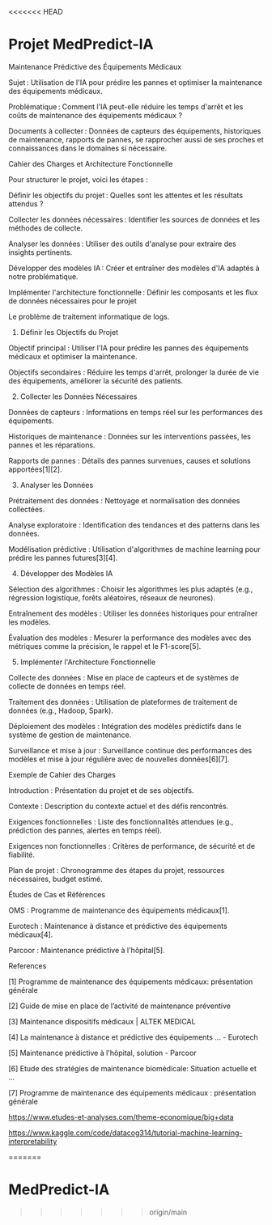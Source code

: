 <<<<<<< HEAD
# Projet MedPredict-IA

Maintenance Prédictive des Équipements Médicaux 

Sujet : Utilisation de l'IA pour prédire les pannes et optimiser la maintenance des équipements médicaux.  

Problématique : Comment l'IA peut-elle réduire les temps d'arrêt et les coûts de maintenance des équipements médicaux ?  

Documents à collecter : Données de capteurs des équipements, historiques de maintenance, rapports de pannes, se rapprocher aussi de ses proches et connaissances dans le domaines  si nécessaire. 

 

Cahier des Charges et Architecture Fonctionnelle 

Pour structurer le projet, voici les étapes : 

Définir les objectifs du projet : Quelles sont les attentes et les résultats attendus ? 

Collecter les données nécessaires : Identifier les sources de données et les méthodes de collecte. 

Analyser les données : Utiliser des outils d'analyse pour extraire des insights pertinents. 

Développer des modèles IA : Créer et entraîner des modèles d'IA adaptés à notre problématique. 

Implémenter l'architecture fonctionnelle : Définir les composants et les flux de données nécessaires pour le projet 

Le problème de traitement informatique de logs. 

 

1. Définir les Objectifs du Projet 

Objectif principal : Utiliser l'IA pour prédire les pannes des équipements médicaux et optimiser la maintenance. 

Objectifs secondaires : Réduire les temps d'arrêt, prolonger la durée de vie des équipements, améliorer la sécurité des patients. 

2. Collecter les Données Nécessaires 

Données de capteurs : Informations en temps réel sur les performances des équipements. 

Historiques de maintenance : Données sur les interventions passées, les pannes et les réparations. 

Rapports de pannes : Détails des pannes survenues, causes et solutions apportées[1][2]. 

3. Analyser les Données 

Prétraitement des données : Nettoyage et normalisation des données collectées. 

Analyse exploratoire : Identification des tendances et des patterns dans les données. 

Modélisation prédictive : Utilisation d'algorithmes de machine learning pour prédire les pannes futures[3][4]. 

4. Développer des Modèles IA 

Sélection des algorithmes : Choisir les algorithmes les plus adaptés (e.g., régression logistique, forêts aléatoires, réseaux de neurones). 

Entraînement des modèles : Utiliser les données historiques pour entraîner les modèles. 

Évaluation des modèles : Mesurer la performance des modèles avec des métriques comme la précision, le rappel et le F1-score[5]. 

5. Implémenter l'Architecture Fonctionnelle 

Collecte des données : Mise en place de capteurs et de systèmes de collecte de données en temps réel. 

Traitement des données : Utilisation de plateformes de traitement de données (e.g., Hadoop, Spark). 

Déploiement des modèles : Intégration des modèles prédictifs dans le système de gestion de maintenance. 

Surveillance et mise à jour : Surveillance continue des performances des modèles et mise à jour régulière avec de nouvelles données[6][7]. 

Exemple de Cahier des Charges 

Introduction : Présentation du projet et de ses objectifs. 

Contexte : Description du contexte actuel et des défis rencontrés. 

Exigences fonctionnelles : Liste des fonctionnalités attendues (e.g., prédiction des pannes, alertes en temps réel). 

Exigences non fonctionnelles : Critères de performance, de sécurité et de fiabilité. 

Plan de projet : Chronogramme des étapes du projet, ressources nécessaires, budget estimé. 

Études de Cas et Références 

OMS : Programme de maintenance des équipements médicaux[1]. 

Eurotech : Maintenance à distance et prédictive des équipements médicaux[4]. 

Parcoor : Maintenance prédictive à l'hôpital[5]. 

 

 
References 

[1] Programme de maintenance des équipements médicaux: présentation générale 

[2] Guide de mise en place de l’activité de maintenance préventive 

[3] Maintenance dispositifs médicaux | ALTEK MEDICAL 

[4] La maintenance à distance et prédictive des équipements ... - Eurotech 

[5] Maintenance prédictive à l'hôpital, solution - Parcoor 

[6] Etude des stratégies de maintenance biomédicale: Situation actuelle et ... 

[7] Programme de maintenance des équipements médicaux : présentation générale 

https://www.etudes-et-analyses.com/theme-economique/big+data 

https://www.kaggle.com/code/datacog314/tutorial-machine-learning-interpretability 

=======
# MedPredict-IA
>>>>>>> origin/main
